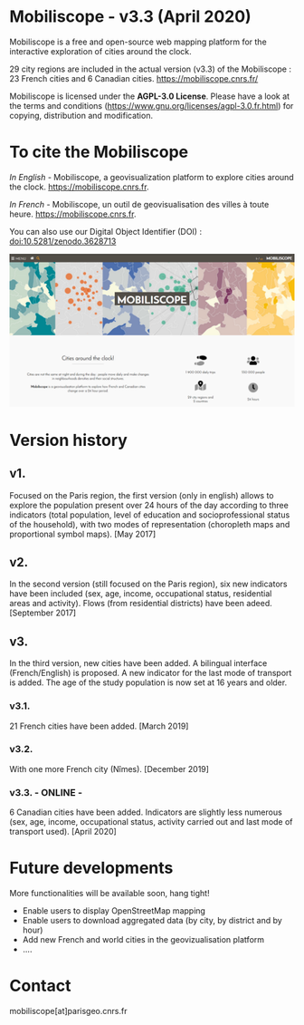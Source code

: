 # Mobiliscope - v3.3 (April 2020)

Mobiliscope is a free and open-source web mapping platform for the interactive exploration of cities around the clock.

29 city regions are included in the actual version (v3.3) of the Mobiliscope : 23 French cities and 6 Canadian cities.
https://mobiliscope.cnrs.fr/

Mobiliscope is licensed under the **AGPL-3.0 License**.
Please have a look at the terms and conditions (https://www.gnu.org/licenses/agpl-3.0.fr.html) for copying, distribution and modification.


# To cite the Mobiliscope

*In English -* Mobiliscope, a geovisualization platform to explore cities around the clock. https://mobiliscope.cnrs.fr.

*In French -* Mobiliscope, un outil de geovisualisation des villes à toute heure. https://mobiliscope.cnrs.fr.

You can also use our Digital Object Identifier (DOI) : [doi:10.5281/zenodo.3628713](doi:10.5281/zenodo.3628713)

![Mobiliscope v3](/img_v3.3.png?raw=true)

# Version history

## v1. 
Focused on the Paris region, the first version (only in english) allows to explore the population present over 24 hours of the day according to three indicators (total population, level of education and socioprofessional status of the household), with two modes of representation (choropleth maps and proportional symbol maps). 
[May 2017] 

## v2.
In the second version (still focused on the Paris region), six new indicators have been included (sex, age, income, occupational status, residential areas and activity). Flows (from residential districts) have been adeed.
[September 2017] 

## v3.
In the third version, new cities have been added. A bilingual interface (French/English) is proposed. A new indicator for the last mode of transport is added. The age of the study population is now set at 16 years and older. 

### v3.1. 
21 French cities have been added. [March 2019]

### v3.2.
With one more French city (Nîmes). [December 2019]

### v3.3. - ONLINE -
6 Canadian cities have been added. Indicators are slightly less numerous (sex, age, income, occupational status, activity carried out and last mode of transport used). [April 2020]

# Future developments

More functionalities will be available soon, hang tight! 
* Enable users to display OpenStreetMap mapping
* Enable users to download aggregated data (by city, by district and by hour)
* Add new French and world cities in the geovizualisation platform
* ....

# Contact
mobiliscope[at]parisgeo.cnrs.fr





